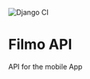 ![Django CI](https://github.com/ZaiusDR/lafilmoapi/workflows/Django%20CI/badge.svg)

# Filmo API

API for the mobile App
